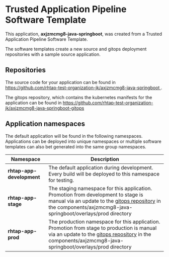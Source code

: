 # Trusted Application Pipeline Software Template

This application, **axjzmcmg8-java-springboot**, was created from a Trusted Application Pipeline Software Template.

The software templates create a new source and gitops deployment repositories with a sample source application. 

## Repositories

The source code for your application can be found in [https://github.com/rhtap-test-organization-jk/axjzmcmg8-java-springboot ](https://github.com/rhtap-test-organization-jk/axjzmcmg8-java-springboot ).
 
The gitops repository, which contains the kubernetes manifests for the application can be found in 
[https://github.com/rhtap-test-organization-jk/axjzmcmg8-java-springboot-gitops ](https://github.com/rhtap-test-organization-jk/axjzmcmg8-java-springboot-gitops ) 

## Application namespaces 

The default application will be found in the following namespaces. Applications can be deployed into unique namespaces or multiple software templates can also bet generated into the same group namespaces.  

|  Namespace   |  Description   |  
| -------- | -------- |   
| **rhtap-app-development** | The default application during development. Every build will be deployed to this namespace for testing. | 
| **rhtap-app-stage** | The staging namespace for this application. Promotion from development to stage is manual via an update to the [gitops repository](https://github.com/rhtap-test-organization-jk/axjzmcmg8-java-springboot-gitops ) in the components/axjzmcmg8-java-springboot/overlays/prod directory |  
| **rhtap-app-prod** | The production namespace for this application. Promotion from stage to production is manual via an update to the [gitops repository](https://github.com/rhtap-test-organization-jk/axjzmcmg8-java-springboot-gitops ) in the components/axjzmcmg8-java-springboot/overlays/prod directory | 